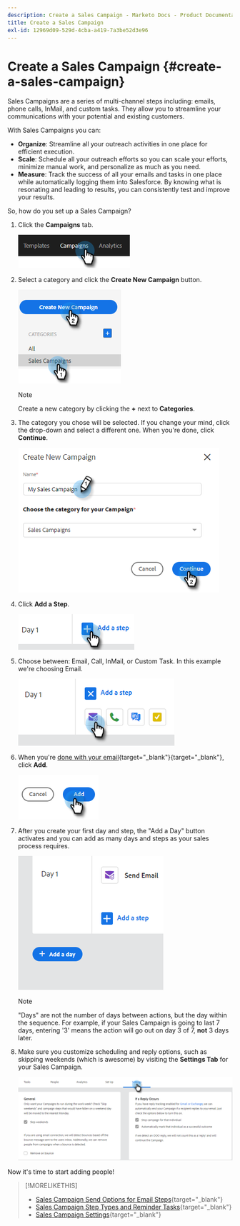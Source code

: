 ```yaml
---
description: Create a Sales Campaign - Marketo Docs - Product Documentation
title: Create a Sales Campaign
exl-id: 12969d09-529d-4cba-a419-7a3be52d3e96
---
```

# Create a Sales Campaign {#create-a-sales-campaign}

Sales Campaigns are a series of multi-channel steps including: emails, phone calls, InMail, and custom tasks. They allow you to streamline your communications with your potential and existing customers.

With Sales Campaigns you can:

* **Organize**: Streamline all your outreach activities in one place for efficient execution.
* **Scale**: Schedule all your outreach efforts so you can scale your efforts, minimize manual work, and personalize as much as you need.
* **Measure**: Track the success of all your emails and tasks in one place while automatically logging them into Salesforce. By knowing what is resonating and leading to results, you can consistently test and improve your results.

So, how do you set up a Sales Campaign?

1. Click the **Campaigns** tab.

   ![](assets/create-a-sales-campaign-1.png)

1. Select a category and click the **Create New Campaign** button.

   ![](assets/create-a-sales-campaign-2.png)

   >[!NOTE]
   >
   >Create a new category by clicking the **+** next to **Categories**.

1. The category you chose will be selected. If you change your mind, click the drop-down and select a different one. When you're done, click **Continue**.

   ![](assets/create-a-sales-campaign-3.png)

1. Click **Add a Step**.

   ![](assets/create-a-sales-campaign-4.png)

1. Choose between: Email, Call, InMail, or Custom Task. In this example we're choosing Email.

   ![](assets/create-a-sales-campaign-5.png)

1. When you're [done with your email](/help/marketo/product-docs/marketo-sales-insight/actions/campaigns/sales-campaign-step-types-and-reminder-tasks.md#email){target="_blank"}{target="_blank"}, click **Add**.

   ![](assets/create-a-sales-campaign-6.png)

1. After you create your first day and step, the "Add a Day" button activates and you can add as many days and steps as your sales process requires.

   ![](assets/create-a-sales-campaign-7.png)

   >[!NOTE]
   >
   >"Days" are not the number of days between actions, but the day within the sequence. For example, if your Sales Campaign is going to last 7 days, entering '3' means the action will go out on day 3 of 7, **not** 3 days later.

1. Make sure you customize scheduling and reply options, such as skipping weekends (which is awesome) by visiting the **Settings Tab** for your Sales Campaign.

   ![](assets/create-a-sales-campaign-8.png)

Now it's time to start adding people!

>[!MORELIKETHIS]
>
>* [Sales Campaign Send Options for Email Steps](/help/marketo/product-docs/marketo-sales-insight/actions/campaigns/sales-campaign-send-options-for-email-steps.md){target="_blank"}
>* [Sales Campaign Step Types and Reminder Tasks](/help/marketo/product-docs/marketo-sales-insight/actions/campaigns/sales-campaign-step-types-and-reminder-tasks.md){target="_blank"}
>* [Sales Campaign Settings](/help/marketo/product-docs/marketo-sales-insight/actions/campaigns/sales-campaign-settings.md){target="_blank"}
